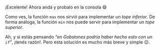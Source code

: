 ¡Excelente! Ahora andá y probalo en la consola :smile:

Como ves, la función `max` nos sirvió para implementar un _tope inferior_. De forma análoga, la función `min` nos puede servir para implementar un _tope superior_.

Ah, y si estás pensando _“en Gobstones podría haber hecho esto con un `if`”_, ¡tenés razón!. Pero esta solución es mucho más breve y simple :wink:.
